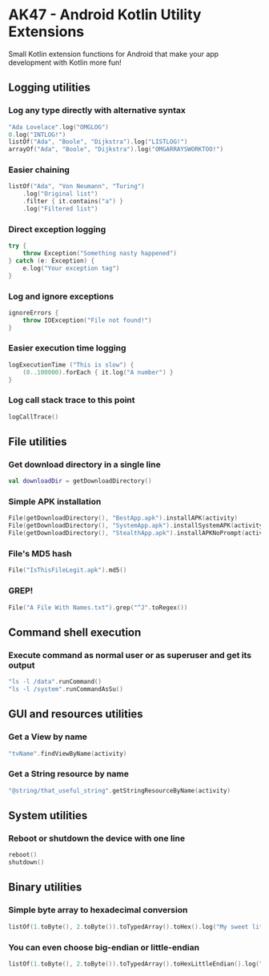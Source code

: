 # AK47 - Android Kotlin Utility Extensions

Small Kotlin extension functions for Android that make your app development with Kotlin more fun!

## Logging utilities

### Log any type directly with alternative syntax

```kotlin
"Ada Lovelace".log("OMGLOG")
0.log("INTLOG!")
listOf("Ada", "Boole", "Dijkstra").log("LISTLOG!")
arrayOf("Ada", "Boole", "Dijkstra").log("OMGARRAYSWORKTOO!")
```

### Easier chaining

```kotlin
listOf("Ada", "Von Neumann", "Turing")
    .log("Original list")
    .filter { it.contains("a") }
    .log("Filtered list")
```

### Direct exception logging

```kotlin
try {
    throw Exception("Something nasty happened")
} catch (e: Exception) {
    e.log("Your exception tag")
}
```

### Log and ignore exceptions

```kotlin
ignoreErrors {
    throw IOException("File not found!")
}
```

### Easier execution time logging

```kotlin
logExecutionTime ("This is slow") {
    (0..100000).forEach { it.log("A number") }
}
```

### Log call stack trace to this point

```kotlin
logCallTrace()
```

## File utilities

### Get download directory in a single line

```kotlin
val downloadDir = getDownloadDirectory()
```

### Simple APK installation

```kotlin
File(getDownloadDirectory(), "BestApp.apk").installAPK(activity)
File(getDownloadDirectory(), "SystemApp.apk").installSystemAPK(activity)
File(getDownloadDirectory(), "StealthApp.apk").installAPKNoPrompt(activity)
```

### File's MD5 hash

```kotlin
File("IsThisFileLegit.apk").md5()
```

### GREP!

```kotlin
File("A File With Names.txt").grep("^J".toRegex())
```

## Command shell execution

### Execute command as normal user or as superuser and get its output

```kotlin
"ls -l /data".runCommand()
"ls -l /system".runCommandAsSu()
```

## GUI and resources utilities

### Get a View by name

```kotlin
"tvName".findViewByName(activity)
```

### Get a String resource by name

```kotlin
"@string/that_useful_string".getStringResourceByName(activity)
```

## System utilities

### Reboot or shutdown the device with one line

```kotlin
reboot()
shutdown()
```

## Binary utilities

### Simple byte array to hexadecimal conversion

```kotlin
listOf(1.toByte(), 2.toByte()).toTypedArray().toHex().log("My sweet little array")
```

### You can even choose big-endian or little-endian

```kotlin
listOf(1.toByte(), 2.toByte()).toTypedArray().toHexLittleEndian().log("My sweet little-endian array")
```
